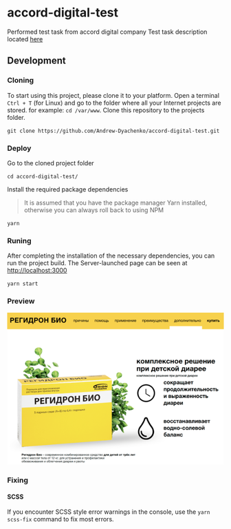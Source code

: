 # accord-digital-test
Performed test task from accord digital company
Test task description located [here](https://docs.google.com/document/d/1uzPEvCPxM4OIYovl-jjoKZtnbdEo-TzoTPcOLyycWCU/edit)

## Development
### Cloning
To start using this project, please clone it to your platform.
Open a terminal `Ctrl + T` (for Linux) and go to the folder where all your Internet projects are stored. for example: `cd /var/www`.
Clone this repository to the projects folder.

```
git clone https://github.com/Andrew-Dyachenko/accord-digital-test.git
```

### Deploy
Go to the cloned project folder
```
cd accord-digital-test/
```
Install the required package dependencies
> It is assumed that you have the package manager Yarn installed, otherwise you can always roll back to using NPM
```
yarn
```

### Runing
After completing the installation of the necessary dependencies, you can run the project build. The Server-launched page can be seen at [http://localhost:3000](http://localhost:3000)
```
yarn start
```

### Preview
![Accord Digital Test Preview](/images/preview.png)

### Fixing
#### SCSS
If you encounter SCSS style error warnings in the console, use the `yarn scss-fix` command to fix most errors.
